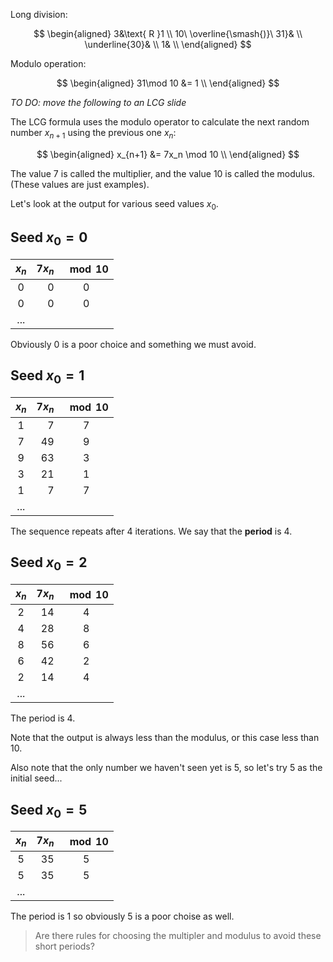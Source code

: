 Long division:

$$
\begin{aligned}
  3&\text{ R }1 \\
  10\ \overline{\smash{)}\ 31}& \\
  \underline{30}& \\
  1& \\
\end{aligned}
$$

Modulo operation:

$$
\begin{aligned}
  31\mod 10
  &=
  1 \\
\end{aligned}
$$

_TO DO: move the following to an LCG slide_

The LCG formula uses the modulo operator
to calculate the next random number $x_{n+1}$
using the previous one $x_n$:

$$
\begin{aligned}
  x_{n+1}
  &=
  7x_n \mod 10 \\
\end{aligned}
$$

The value $7$
is called the multiplier,
and the value $10$
is called the modulus.
(These values are just examples).

Let's look at the output
for various seed values $x_0$.

## Seed $x_0=0$

| $x_n$ | $7x_n$ | $\mod 10$ |
| :---: | -----: | :-------: |
|  $0$  |    $0$ |    $0$    |
|  $0$  |    $0$ |    $0$    |
|  ...  |

Obviously $0$
is a poor choice
and something we must avoid.

## Seed $x_0=1$

| $x_n$ | $7x_n$ | $\mod 10$ |
| :---: | -----: | :-------: |
|  $1$  |    $7$ |    $7$    |
|  $7$  |   $49$ |    $9$    |
|  $9$  |   $63$ |    $3$    |
|  $3$  |   $21$ |    $1$    |
|  $1$  |    $7$ |    $7$    |
|  ...  |

The sequence repeats after $4$
iterations.
We say that the **period** is $4$.

## Seed $x_0=2$

| $x_n$ | $7x_n$ | $\mod 10$ |
| :---: | -----: | :-------: |
|  $2$  |   $14$ |    $4$    |
|  $4$  |   $28$ |    $8$    |
|  $8$  |   $56$ |    $6$    |
|  $6$  |   $42$ |    $2$    |
|  $2$  |   $14$ |    $4$    |
|  ...  |

The period is 4.

Note that the output
is always less than the modulus,
or this case less than $10$.

Also note that
the only number we haven't seen yet is $5$,
so let's try $5$
as the initial seed...

## Seed $x_0=5$

| $x_n$ | $7x_n$ | $\mod 10$ |
| :---: | -----: | :-------: |
|  $5$  |   $35$ |    $5$    |
|  $5$  |   $35$ |    $5$    |
|  ...  |

The period is $1$
so obviously $5$
is a poor choise as well.

> Are there rules
> for choosing the multipler and modulus
> to avoid these short periods?
